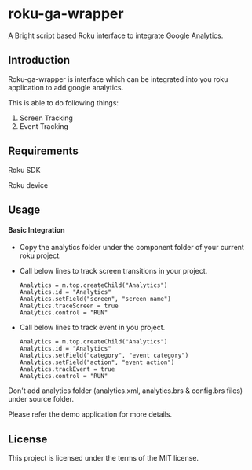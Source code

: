 # roku-ga-wrapper
A Bright script based Roku interface to integrate Google Analytics.

## Introduction

Roku-ga-wrapper is interface which can be integrated into you roku application to add google analytics.

This is able to do following things:

1. Screen Tracking
2. Event Tracking

## Requirements

Roku SDK

Roku device

## Usage

#### Basic Integration

- Copy the analytics folder under the component folder of your current roku project.

- Call below lines to track screen transitions in your project. 

  ```Bright script
  Analytics = m.top.createChild("Analytics")
  Analytics.id = "Analytics"
  Analytics.setField("screen", "screen name")
  Analytics.traceScreen = true
  Analytics.control = "RUN"
  ```


- Call below lines to track event in you project. 

      Analytics = m.top.createChild("Analytics")
      Analytics.id = "Analytics"
      Analytics.setField("category", "event category")
      Analytics.setField("action", "event action")
      Analytics.trackEvent = true
      Analytics.control = "RUN"



Don't add analytics folder (analytics.xml, analytics.brs & config.brs files) under source folder.

Please refer the demo application for more details.

## License

This project is licensed under the terms of the MIT license.

